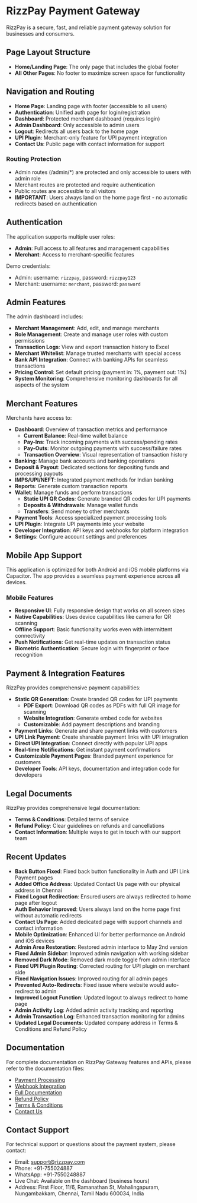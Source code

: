 
# RizzPay Payment Gateway

RizzPay is a secure, fast, and reliable payment gateway solution for businesses and consumers.

## Page Layout Structure

- **Home/Landing Page**: The only page that includes the global footer
- **All Other Pages**: No footer to maximize screen space for functionality

## Navigation and Routing

- **Home Page**: Landing page with footer (accessible to all users)
- **Authentication**: Unified auth page for login/registration
- **Dashboard**: Protected merchant dashboard (requires login)
- **Admin Dashboard**: Only accessible to admin users
- **Logout**: Redirects all users back to the home page
- **UPI Plugin**: Merchant-only feature for UPI payment integration
- **Contact Us**: Public page with contact information for support

### Routing Protection

- Admin routes (/admin/*) are protected and only accessible to users with admin role
- Merchant routes are protected and require authentication
- Public routes are accessible to all visitors
- **IMPORTANT**: Users always land on the home page first - no automatic redirects based on authentication

## Authentication

The application supports multiple user roles:

- **Admin**: Full access to all features and management capabilities
- **Merchant**: Access to merchant-specific features

Demo credentials:
- Admin: username: `rizzpay`, password: `rizzpay123`
- Merchant: username: `merchant`, password: `password`

## Admin Features

The admin dashboard includes:

- **Merchant Management**: Add, edit, and manage merchants
- **Role Management**: Create and manage user roles with custom permissions
- **Transaction Logs**: View and export transaction history to Excel
- **Merchant Whitelist**: Manage trusted merchants with special access
- **Bank API Integration**: Connect with banking APIs for seamless transactions
- **Pricing Control**: Set default pricing (payment in: 1%, payment out: 1%)
- **System Monitoring**: Comprehensive monitoring dashboards for all aspects of the system

## Merchant Features

Merchants have access to:

- **Dashboard**: Overview of transaction metrics and performance
  - **Current Balance**: Real-time wallet balance
  - **Pay-Ins**: Track incoming payments with success/pending rates
  - **Pay-Outs**: Monitor outgoing payments with success/failure rates
  - **Transaction Overview**: Visual representation of transaction history
- **Banking**: Manage bank accounts and banking operations
- **Deposit & Payout**: Dedicated sections for depositing funds and processing payouts
- **IMPS/UPI/NEFT**: Integrated payment methods for Indian banking
- **Reports**: Generate custom transaction reports
- **Wallet**: Manage funds and perform transactions
  - **Static UPI QR Codes**: Generate branded QR codes for UPI payments
  - **Deposits & Withdrawals**: Manage wallet funds
  - **Transfers**: Send money to other merchants
- **Payment Tools**: Access specialized payment processing tools
- **UPI Plugin**: Integrate UPI payments into your website
- **Developer Integration**: API keys and webhooks for platform integration
- **Settings**: Configure account settings and preferences

## Mobile App Support

This application is optimized for both Android and iOS mobile platforms via Capacitor. The app provides a seamless payment experience across all devices.

### Mobile Features

- **Responsive UI**: Fully responsive design that works on all screen sizes
- **Native Capabilities**: Uses device capabilities like camera for QR scanning
- **Offline Support**: Basic functionality works even with intermittent connectivity
- **Push Notifications**: Get real-time updates on transaction status
- **Biometric Authentication**: Secure login with fingerprint or face recognition

## Payment & Integration Features

RizzPay provides comprehensive payment capabilities:

- **Static QR Generation**: Create branded QR codes for UPI payments
  - **PDF Export**: Download QR codes as PDFs with full QR image for scanning
  - **Website Integration**: Generate embed code for websites
  - **Customizable**: Add payment descriptions and branding
- **Payment Links**: Generate and share payment links with customers
- **UPI Link Payment**: Create shareable payment links with UPI integration
- **Direct UPI Integration**: Connect directly with popular UPI apps
- **Real-time Notifications**: Get instant payment confirmations
- **Customizable Payment Pages**: Branded payment experience for customers
- **Developer Tools**: API keys, documentation and integration code for developers

## Legal Documents

RizzPay provides comprehensive legal documentation:

- **Terms & Conditions**: Detailed terms of service
- **Refund Policy**: Clear guidelines on refunds and cancellations
- **Contact Information**: Multiple ways to get in touch with our support team

## Recent Updates

- **Back Button Fixed**: Fixed back button functionality in Auth and UPI Link Payment pages
- **Added Office Address**: Updated Contact Us page with our physical address in Chennai
- **Fixed Logout Redirection**: Ensured users are always redirected to home page after logout
- **Auth Behavior Improved**: Users always land on the home page first without automatic redirects
- **Contact Us Page**: Added dedicated page with support channels and contact information
- **Mobile Optimization**: Enhanced UI for better performance on Android and iOS devices
- **Admin Area Restoration**: Restored admin interface to May 2nd version
- **Fixed Admin Sidebar**: Improved admin navigation with working sidebar
- **Removed Dark Mode**: Removed dark mode toggle from admin interface
- **Fixed UPI Plugin Routing**: Corrected routing for UPI plugin on merchant side
- **Fixed Navigation Issues**: Improved routing for all admin pages
- **Prevented Auto-Redirects**: Fixed issue where website would auto-redirect to admin
- **Improved Logout Function**: Updated logout to always redirect to home page
- **Admin Activity Log**: Added admin activity tracking and reporting
- **Admin Transaction Log**: Enhanced transaction monitoring for admins
- **Updated Legal Documents**: Updated company address in Terms & Conditions and Refund Policy

## Documentation

For complete documentation on RizzPay Gateway features and APIs, please refer to the documentation files:

- [Payment Processing](PAYMENT_README.md)
- [Webhook Integration](WEBHOOK_README.md)
- [Full Documentation](RIZZPAY_DOCUMENTATION.md)
- [Refund Policy](/refund-policy)
- [Terms & Conditions](/terms)
- [Contact Us](/contact)

## Contact Support

For technical support or questions about the payment system, please contact:
- Email: support@rizzpay.com
- Phone: +91-755024887
- WhatsApp: +91-7550248887
- Live Chat: Available on the dashboard (business hours)
- Address: First Floor, 11/6, Ramanathan St, Mahalingapuram, Nungambakkam, Chennai, Tamil Nadu 600034, India
